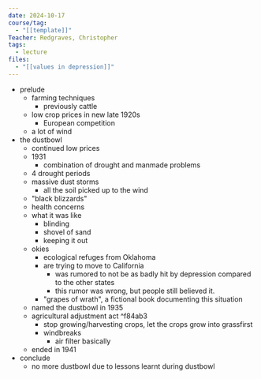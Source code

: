 ```yaml
---
date: 2024-10-17
course/tag:
  - "[[template]]"
Teacher: Redgraves, Christopher
tags:
  - lecture
files:
  - "[[values in depression]]"
---
```

- prelude
	- farming techniques
		- previously cattle
	- low crop prices in new late 1920s
		- European competition
	- a lot of wind
- the dustbowl
	- continued low prices
	- 1931
		- combination of drought and manmade problems
	- 4 drought periods
	- massive dust storms
		- all the soil picked up to the wind 
	- "black blizzards"
	- health concerns
	- what it was like
		- blinding 
		- shovel of sand
		- keeping it out
	- okies
		- ecological refuges from Oklahoma
		- are trying to move to California 
			- was rumored to not be as badly hit by depression compared to the other states
			- this rumor was wrong, but people still believed it.
		- "grapes of wrath", a fictional book documenting this situation
	- named the dustbowl in 1935
	- agricultural adjustment act ^f84ab3
		- stop growing/harvesting crops, let the crops grow into grassfirst
		- windbreaks
			- air filter basically
	- ended in 1941
- conclude
	- no more dustbowl due to lessons learnt during dustbowl